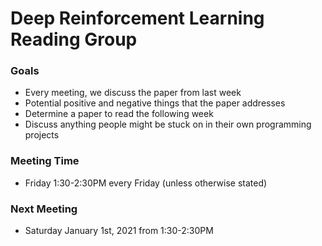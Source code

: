 # Deep Reinforcement Learning Reading Group

### Goals
- Every meeting, we discuss the paper from last week
- Potential positive and negative things that the paper addresses
- Determine a paper to read the following week
- Discuss anything people might be stuck on in their own programming projects

### Meeting Time
- Friday 1:30-2:30PM every Friday (unless otherwise stated)

### Next Meeting
- Saturday January 1st, 2021 from 1:30-2:30PM
